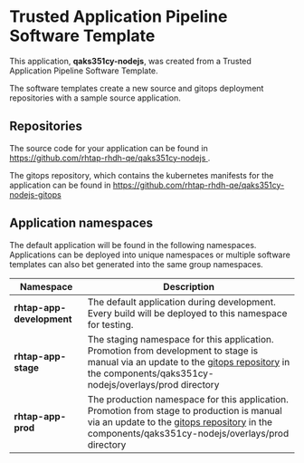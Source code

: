 # Trusted Application Pipeline Software Template

This application, **qaks351cy-nodejs**, was created from a Trusted Application Pipeline Software Template.

The software templates create a new source and gitops deployment repositories with a sample source application. 

## Repositories

The source code for your application can be found in [https://github.com/rhtap-rhdh-qe/qaks351cy-nodejs ](https://github.com/rhtap-rhdh-qe/qaks351cy-nodejs ).
 
The gitops repository, which contains the kubernetes manifests for the application can be found in 
[https://github.com/rhtap-rhdh-qe/qaks351cy-nodejs-gitops ](https://github.com/rhtap-rhdh-qe/qaks351cy-nodejs-gitops ) 

## Application namespaces 

The default application will be found in the following namespaces. Applications can be deployed into unique namespaces or multiple software templates can also bet generated into the same group namespaces.  

|  Namespace   |  Description   |  
| -------- | -------- |   
| **rhtap-app-development** | The default application during development. Every build will be deployed to this namespace for testing. | 
| **rhtap-app-stage** | The staging namespace for this application. Promotion from development to stage is manual via an update to the [gitops repository](https://github.com/rhtap-rhdh-qe/qaks351cy-nodejs-gitops ) in the components/qaks351cy-nodejs/overlays/prod directory |  
| **rhtap-app-prod** | The production namespace for this application. Promotion from stage to production is manual via an update to the [gitops repository](https://github.com/rhtap-rhdh-qe/qaks351cy-nodejs-gitops ) in the components/qaks351cy-nodejs/overlays/prod directory | 